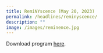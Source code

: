 ```yaml
---
title: RemiNYscence (May 20, 2023)
permalink: /headlines/reminyscence/
description: ""
image: /images/reminence.jpg
---
```

Download program [here](/files/programme%20for%20reminyscence_20%20may.pdf).